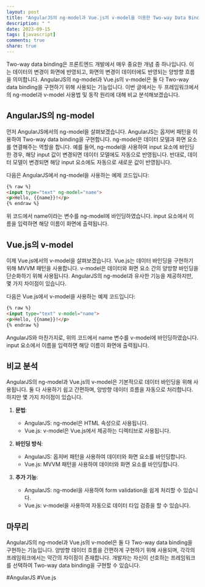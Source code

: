 ```yaml
---
layout: post
title: "AngularJS의 ng-model과 Vue.js의 v-model을 이용한 Two-way Data Binding 비교 분석하기"
description: " "
date: 2023-09-15
tags: [javascript]
comments: true
share: true
---
```


Two-way data binding은 프론트엔드 개발에서 매우 중요한 개념 중 하나입니다. 이는 데이터의 변경이 화면에 반영되고, 화면의 변경이 데이터에도 반영되는 양방향 흐름을 의미합니다. AngularJS의 ng-model과 Vue.js의 v-model은 둘 다 Two-way data binding을 구현하기 위해 사용되는 기능입니다. 이번 글에서는 두 프레임워크에서의 ng-model과 v-model 사용법 및 동작 원리에 대해 비교 분석해보겠습니다.

## AngularJS의 ng-model

먼저 AngularJS에서의 ng-model을 살펴보겠습니다. AngularJS는 옵저버 패턴을 이용하여 Two-way data binding을 구현합니다. ng-model은 데이터 모델과 화면 요소를 연결해주는 역할을 합니다. 예를 들어, ng-model을 사용하여 input 요소에 바인딩한 경우, 해당 input 값이 변경되면 데이터 모델에도 자동으로 반영됩니다. 반대로, 데이터 모델이 변경되면 해당 input 요소에도 자동으로 새로운 값이 반영됩니다.

다음은 AngularJS에서 ng-model을 사용하는 예제 코드입니다:

```html
{% raw %}
<input type="text" ng-model="name">
<p>Hello, {{name}}!</p>
{% endraw %}
```

위 코드에서 name이라는 변수를 ng-model에 바인딩하였습니다. input 요소에서 이름을 입력하면 해당 이름이 화면에 출력됩니다.

## Vue.js의 v-model

이제 Vue.js에서의 v-model을 살펴보겠습니다. Vue.js는 데이터 바인딩을 구현하기 위해 MVVM 패턴을 사용합니다. v-model은 데이터와 화면 요소 간의 양방향 바인딩을 단순화하기 위해 사용됩니다. AngularJS의 ng-model과 유사한 기능을 제공하지만, 몇 가지 차이점이 있습니다.

다음은 Vue.js에서 v-model을 사용하는 예제 코드입니다:

```html
{% raw %}
<input type="text" v-model="name">
<p>Hello, {{name}}!</p>
{% endraw %}
```

AngularJS와 마찬가지로, 위의 코드에서 name 변수를 v-model에 바인딩하였습니다. input 요소에서 이름을 입력하면 해당 이름이 화면에 출력됩니다.

## 비교 분석

AngularJS의 ng-model과 Vue.js의 v-model은 기본적으로 데이터 바인딩을 위해 사용됩니다. 둘 다 사용하기 쉽고 간편하며, 양방향 데이터 흐름을 자동으로 처리합니다. 하지만 몇 가지 차이점이 있습니다.

1. **문법**:
   - AngularJS: ng-model은 HTML 속성으로 사용됩니다.
   - Vue.js: v-model은 Vue.js에서 제공하는 디렉티브로 사용됩니다.

2. **바인딩 방식**:
   - AngularJS: 옵저버 패턴을 사용하여 데이터와 화면 요소를 바인딩합니다.
   - Vue.js: MVVM 패턴을 사용하여 데이터와 화면 요소를 바인딩합니다.

3. **추가 기능**:
   - AngularJS: ng-model을 사용하여 form validation을 쉽게 처리할 수 있습니다.
   - Vue.js: v-model을 사용하여 자동으로 데이터 타입 검증을 할 수 있습니다.

## 마무리

AngularJS의 ng-model과 Vue.js의 v-model은 둘 다 Two-way data binding을 구현하는 기능입니다. 양방향 데이터 흐름을 간편하게 구현하기 위해 사용되며, 각각의 프레임워크에서는 약간의 차이점이 존재합니다. 개발자는 자신이 선호하는 프레임워크를 선택하여 Two-way data binding을 구현할 수 있습니다.

#AngularJS #Vue.js